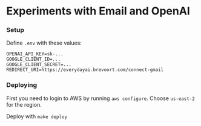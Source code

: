 # Experiments with Email and OpenAI

### Setup 
Define `.env` with these values:

```
OPENAI_API_KEY=sk-...
GOOGLE_CLIENT_ID=...
GOOGLE_CLIENT_SECRET=...
REDIRECT_URI=https://everydayai.brevoort.com/connect-gmail
```

### Deploying
First you need to login to AWS by running `aws configure`. Choose `us-east-2` for the region.

Deploy with `make deploy`